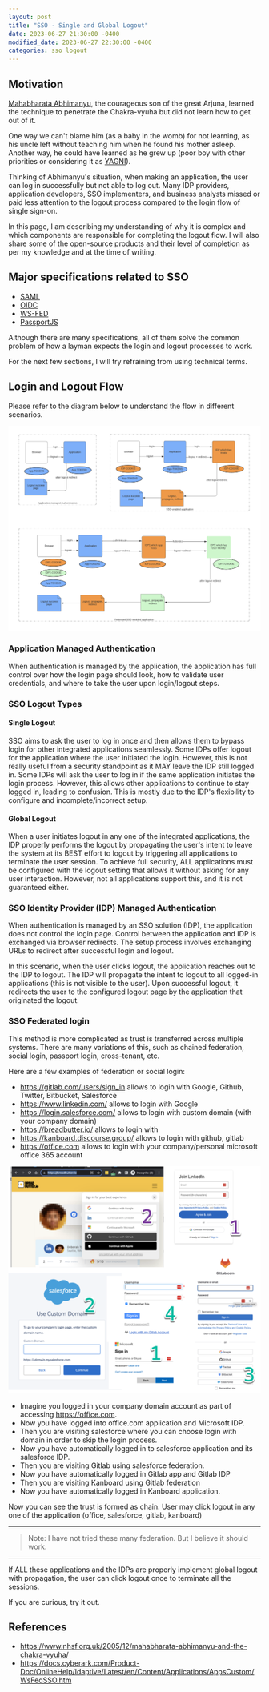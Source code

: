 ```yaml
---
layout: post
title: "SSO - Single and Global Logout"
date: 2023-06-27 21:30:00 -0400
modified_date: 2023-06-27 22:30:00 -0400
categories: sso logout
---
```


## Motivation

[Mahabharata Abhimanyu](https://www.nhsf.org.uk/2005/12/mahabharata-abhimanyu-and-the-chakra-vyuha/), the courageous son of the great Arjuna, learned the technique to penetrate the Chakra-vyuha but did not learn how to get out of it.

One way we can't blame him (as a baby in the womb) for not learning, as his uncle left without teaching him when he found his mother asleep. Another way, he could have learned as he grew up (poor boy with other priorities or considering it as [YAGNI](https://en.wikipedia.org/wiki/You_aren%27t_gonna_need_it)).



Thinking of Abhimanyu's situation, when making an application, the user can log in successfully but not able to log out. Many IDP providers, application developers, SSO implementers, and business analysts missed or paid less attention to the logout process compared to the login flow of single sign-on.

In this page, I am describing my understanding of why it is complex and which components are responsible for completing the logout flow. I will also share some of the open-source products and their level of completion as per my knowledge and at the time of writing.

## Major specifications related to SSO

- [SAML](http://docs.oasis-open.org/security/saml/Post2.0/sstc-saml-tech-overview-2.0.html)
- [OIDC](https://openid.net/specs/openid-authentication-2_0.html)
- [WS-FED](http://docs.oasis-open.org/wsfed/federation/v1.2/os/ws-federation-1.2-spec-os.html)
- [PassportJS](https://www.passportjs.org/packages/)

Although there are many specifications, all of them solve the common problem of how a layman expects the login and logout processes to work. 

For the next few sections, I will try refraining from using technical terms.

## Login and Logout Flow

Please refer to the diagram below to understand the flow in different scenarios.

<img src="/assets/images/sso-logout.png">

### Application Managed Authentication

When authentication is managed by the application, the application has full control over how the login page should look, how to validate user credentials, and where to take the user upon login/logout steps.

### SSO Logout Types

#### Single Logout

SSO aims to ask the user to log in once and then allows them to bypass login for other integrated applications seamlessly. Some IDPs offer logout for the application where the user initiated the login. However, this is not really useful from a security standpoint as it MAY leave the IDP still logged in. Some IDPs will ask the user to log in if the same application initiates the login process. However, this allows other applications to continue to stay logged in, leading to confusion. This is mostly due to the IDP's flexibility to configure and incomplete/incorrect setup.


#### Global Logout

When a user initiates logout in any one of the integrated applications, the IDP properly performs the logout by propagating the user's intent to leave the system at its BEST effort to logout by triggering all applications to terminate the user session. To achieve full security, ALL applications must be configured with the logout setting that allows it without asking for any user interaction. However, not all applications support this, and it is not guaranteed either.


### SSO Identity Provider (IDP) Managed Authentication

When authentication is managed by an SSO solution (IDP), the application does not control the login page. Control between the application and IDP is exchanged via browser redirects. The setup process involves exchanging URLs to redirect after successful login and logout.

In this scenario, when the user clicks logout, the application reaches out to the IDP to logout. The IDP will propagate the intent to logout to all logged-in applications (this is not visible to the user). Upon successful logout, it redirects the user to the configured logout page by the application that originated the logout.

### SSO Federated login

This method is more complicated as trust is transferred across multiple systems. There are many variations of this, such as chained federation, social login, passport login, cross-tenant, etc.


Here are a few examples of federation or social login:

- https://gitlab.com/users/sign_in allows to login with Google, Github, Twitter, Bitbucket, Salesforce
- https://www.linkedin.com/ allows to login with Google
- https://login.salesforce.com/ allows to login with custom domain (with your company domain)
- https://breadbutter.io/ allows to login with
- https://kanboard.discourse.group/ allows to login with github, gitlab
- https://office.com allows to login with your company/personal microsoft office 365 account

<img src="/assets/images/chained-login.png">

- Imagine you logged in your company domain account as part of accessing https://office.com.
- Now you have logged into office.com application and Microsoft IDP.
- Then you are visiting salesforce where you can choose login with domain in order to skip the login process.
- Now you have automatically logged in to salesforce application and its salesforce IDP.
- Then you are visiting Gitlab using salesforce federation.
- Now you have automatically logged in Gitlab app and Gitlab IDP
- Then you are visiting Kanboard using Gitlab federation
- Now you have automatically logged in Kanboard application.

Now you can see the trust is formed as chain. User may click logout in any one of the application (office, salesforce, gitlab, kanboard)

---

> Note: I have not tried these many federation. But I believe it should work.

---

If ALL these applications and the IDPs are properly implement global logout with propagation, the user can click logout once to terminate all the sessions. 

If you are curious, try it out.


## References

- https://www.nhsf.org.uk/2005/12/mahabharata-abhimanyu-and-the-chakra-vyuha/
- https://docs.cyberark.com/Product-Doc/OnlineHelp/Idaptive/Latest/en/Content/Applications/AppsCustom/WsFedSSO.htm
